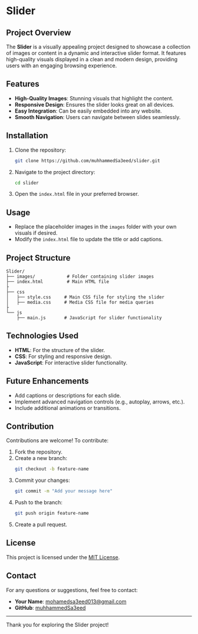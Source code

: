 # Slider

## Project Overview
The **Slider** is a visually appealing project designed to showcase a collection of images or content in a dynamic and interactive slider format. It features high-quality visuals displayed in a clean and modern design, providing users with an engaging browsing experience.

## Features
- **High-Quality Images**: Stunning visuals that highlight the content.
- **Responsive Design**: Ensures the slider looks great on all devices.
- **Easy Integration**: Can be easily embedded into any website.
- **Smooth Navigation**: Users can navigate between slides seamlessly.

## Installation
1. Clone the repository:
   ```bash
   git clone https://github.com/muhhammedSa3eed/slider.git
   ```
2. Navigate to the project directory:
   ```bash
   cd slider
   ```
3. Open the `index.html` file in your preferred browser.

## Usage
- Replace the placeholder images in the `images` folder with your own visuals if desired.
- Modify the `index.html` file to update the title or add captions.

## Project Structure
```
Slider/
├── images/            # Folder containing slider images
├── index.html         # Main HTML file
├
├── css 
│   ├── style.css     # Main CSS file for styling the slider
│   ├── media.css     # Media CSS file for media queries
├
└── js  
    ├── main.js       # JavaScript for slider functionality
```

## Technologies Used
- **HTML**: For the structure of the slider.
- **CSS**: For styling and responsive design.
- **JavaScript**: For interactive slider functionality.

## Future Enhancements
- Add captions or descriptions for each slide.
- Implement advanced navigation controls (e.g., autoplay, arrows, etc.).
- Include additional animations or transitions.

## Contribution
Contributions are welcome! To contribute:
1. Fork the repository.
2. Create a new branch:
   ```bash
   git checkout -b feature-name
   ```
3. Commit your changes:
   ```bash
   git commit -m "Add your message here"
   ```
4. Push to the branch:
   ```bash
   git push origin feature-name
   ```
5. Create a pull request.

## License
This project is licensed under the [MIT License](LICENSE).

## Contact
For any questions or suggestions, feel free to contact:
- **Your Name**: mohamedsa3eed013@gmail.com
- **GitHub**: [muhhammedSa3eed](https://github.com/muhhammedSa3eed)

---
Thank you for exploring the Slider project!

